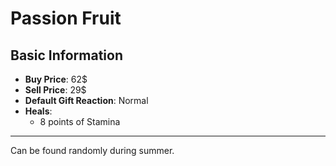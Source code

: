# Passion Fruit

## Basic Information

- **Buy Price**: 62$
- **Sell Price**: 29$
- **Default Gift Reaction**: Normal
- **Heals**:
  - 8 points of Stamina

---
Can be found randomly during summer.
